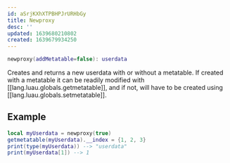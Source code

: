 ```yaml
---
id: aSrjKXhXTPBHPJrURHbGy
title: Newproxy
desc: ''
updated: 1639680210802
created: 1639679934250
---
```


```Lua
newproxy(addMetatable=false): userdata
```
Creates and returns a new userdata with or without a metatable. If created with a metatable it can be readily modified with [[lang.luau.globals.getmetatable]], and if not, will have to be created using [[lang.luau.globals.setmetatable]].

## Example
```Lua
local myUserdata = newproxy(true)
getmetatable(myUserdata).__index = {1, 2, 3}
print(type(myUserdata)) --> "userdata"
print(myUserdata[1]) --> 1
```
